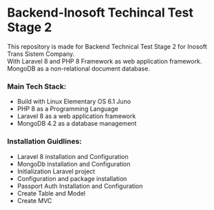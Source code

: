 # Backend-Inosoft Techincal Test Stage 2 <br>
This repository is made for Backend Technical Test Stage 2 for Inosoft Trans Sistem Company.<br>
With Laravel 8 and PHP 8 Framework as web application framework.<br>
MongoDB as a non-relational document database.<br>

### Main Tech Stack:<br>
- Build with Linux Elementary OS 6.1 Juno
- PHP 8 as a Programming Language
- Laravel 8 as a web application framework
- MongoDB 4.2 as a database management

### Installation Guidlines:<br>
- Laravel 8 installation and Configuration
- MongoDb installation and Configuration
- Initialization Laravel project 
- Configuration and package installation
- Passport Auth Installation and Configuration
- Create Table and Model
- Create MVC 